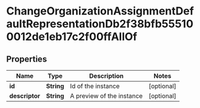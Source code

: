 

# ChangeOrganizationAssignmentDefaultRepresentationDb2f38bfb555100012de1eb17c2f00ffAllOf


## Properties

| Name | Type | Description | Notes |
|------------ | ------------- | ------------- | -------------|
|**id** | **String** | Id of the instance |  [optional] |
|**descriptor** | **String** | A preview of the instance |  [optional] |



